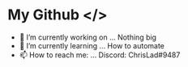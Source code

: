 # My Github </>

- 🔭 I’m currently working on ... Nothing big
- 🌱 I’m currently learning ... How to automate
- 📫 How to reach me: ... Discord: ChrisLad#9487
